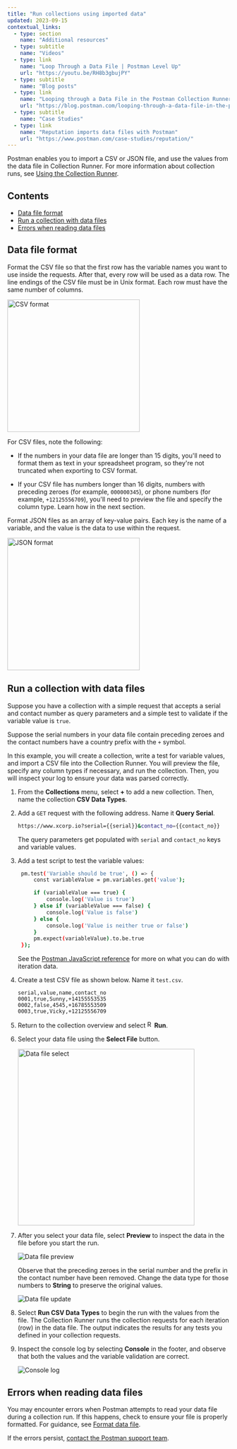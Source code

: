 ```yaml
---
title: "Run collections using imported data"
updated: 2023-09-15
contextual_links:
  - type: section
    name: "Additional resources"
  - type: subtitle
    name: "Videos"
  - type: link
    name: "Loop Through a Data File | Postman Level Up"
    url: "https://youtu.be/RH8b3gbujPY"
  - type: subtitle
    name: "Blog posts"
  - type: link
    name: "Looping through a Data File in the Postman Collection Runner"
    url: "https://blog.postman.com/looping-through-a-data-file-in-the-postman-collection-runner/"
  - type: subtitle
    name: "Case Studies"
  - type: link
    name: "Reputation imports data files with Postman"
    url: "https://www.postman.com/case-studies/reputation/"
---
```


Postman enables you to import a CSV or JSON file, and use the values from the data file in Collection Runner. For more information about collection runs, see [Using the Collection Runner](/docs/collections/running-collections/intro-to-collection-runs/).

## Contents

* [Data file format](#data-file-format)
* [Run a collection with data files](#run-a-collection-with-data-files)
* [Errors when reading data files](#errors-when-reading-data-files)

## Data file format

Format the CSV file so that the first row has the variable names you want to use inside the requests. After that, every row will be used as a data row. The line endings of the CSV file must be in Unix format. Each row must have the same number of columns.

<img alt="CSV format" src="https://assets.postman.com/postman-docs/v10/ramen-csv-screenshot.jpg" width="300px"/>

For CSV files, note the following:

* If the numbers in your data file are longer than 15 digits, you'll need to format them as text in your spreadsheet program, so they're not truncated when exporting to CSV format.

* If your CSV file has numbers longer than 16 digits, numbers with preceding zeroes (for example, `000000345`), or phone numbers (for example, `+12125556709`), you'll need to preview the file and specify the column type. Learn how in the next section.

Format JSON files as an array of key-value pairs. Each key is the name of a variable, and the value is the data to use within the request.

<img alt="JSON format" src="https://assets.postman.com/postman-docs/v10/ramen-json-screenshot.jpg" width="300px"/>

## Run a collection with data files

Suppose you have a collection with a simple request that accepts a serial and contact number as query parameters and a simple test to validate if the variable value is `true`.

Suppose the serial numbers in your data file contain preceding zeroes and the contact numbers have a country prefix with the `+` symbol.

In this example, you will create a collection, write a test for variable values, and import a CSV file into the Collection Runner. You will preview the file, specify any column types if necessary, and run the collection. Then, you will inspect your log to ensure your data was parsed correctly.

1. From the **Collections** menu, select **+** to add a new collection. Then, name the collection **CSV Data Types**.
1. Add a `GET` request with the following address. Name it **Query Serial**.

   ```bash
   https://www.xcorp.io?serial={{serial}}&contact_no={{contact_no}}
   ```

   The query parameters get populated with `serial` and `contact_no` keys and variable values.
1. Add a test script to test the variable values:

   ```bash
    pm.test('Variable should be true', () => {
        const variableValue = pm.variables.get('value');

        if (variableValue === true) {
            console.log('Value is true')
        } else if (variableValue === false) {
            console.log('Value is false')
        } else {
            console.log('Value is neither true or false')
        }
        pm.expect(variableValue).to.be.true
    });
   ```

   See the [Postman JavaScript reference](/docs/writing-scripts/script-references/postman-sandbox-api-reference/#using-data-variables-in-scripts) for more on what you can do with iteration data.

1. Create a test CSV file as shown below. Name it `test.csv`.

   ```csv
   serial,value,name,contact_no
   0001,true,Sunny,+14155553535
   0002,false,4545,+16785553509
   0003,true,Vicky,+12125556709
   ```

1. Return to the collection overview and select <img alt="Runner icon" src="https://assets.postman.com/postman-docs/icon-runner-v9.jpg#icon" width="16px">__Run__.
1. Select your data file using the __Select File__ button.

    <img alt="Data file select" src="https://assets.postman.com/postman-docs/v10/select-data-file-v10.17.jpg" width="400px"/>

1. After you select your data file, select **Preview** to inspect the data in the file before you start the run.

    ![Data file preview](https://assets.postman.com/postman-docs/v10/csv-data-picker-before-v10.17.jpg)

    Observe that the preceding zeroes in the serial number and the prefix in the contact number have been removed. Change the data type for those numbers to **String** to preserve the original values.

    ![Data file update](https://assets.postman.com/postman-docs/v10/csv-data-picker-after-v10.17.jpg)

1. Select __Run CSV Data Types__ to begin the run with the values from the file. The Collection Runner runs the collection requests for each iteration (row) in the data file. The output indicates the results for any tests you defined in your collection requests.

1. Inspect the console log by selecting **Console** in the footer, and observe that both the values and the variable validation are correct.

   ![Console log](https://assets.postman.com/postman-docs/v10/csv-console-log-v10.17.jpg)

## Errors when reading data files

You may encounter errors when Postman attempts to read your data file during a collection run. If this happens, check to ensure your file is properly formatted. For guidance, see [Format data file](#data-file-format).

If the errors persist, [contact the Postman support team](https://support.postman.com/hc/en-us).
